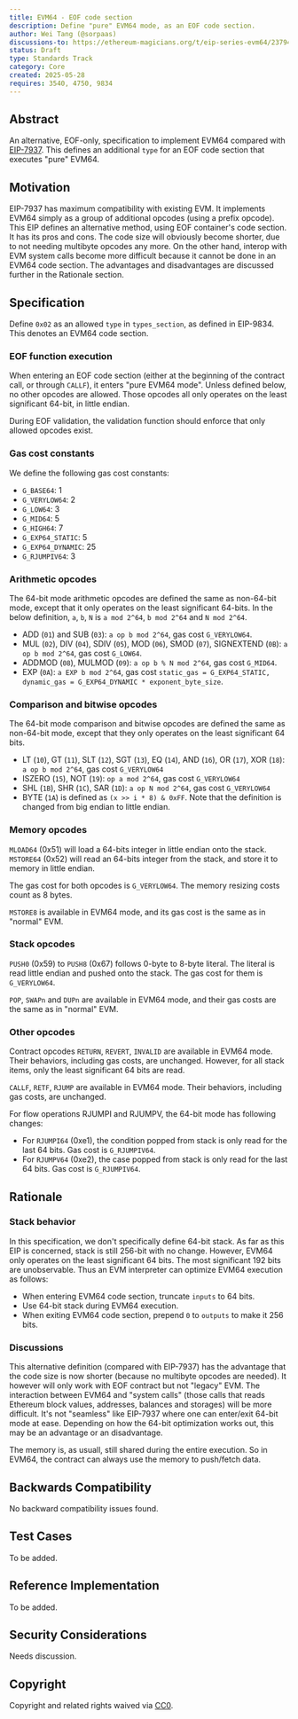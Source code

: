 ```yaml
---
title: EVM64 - EOF code section
description: Define "pure" EVM64 mode, as an EOF code section.
author: Wei Tang (@sorpaas)
discussions-to: https://ethereum-magicians.org/t/eip-series-evm64/23794
status: Draft
type: Standards Track
category: Core
created: 2025-05-28
requires: 3540, 4750, 9834
---
```


## Abstract

An alternative, EOF-only, specification to implement EVM64 compared with [EIP-7937](./eip-7937.md). This defines an additional `type` for an EOF code section that executes "pure" EVM64.

## Motivation

EIP-7937 has maximum compatibility with existing EVM. It implements EVM64 simply as a group of additional opcodes (using a prefix opcode). This EIP defines an alternative method, using EOF container's code section. It has its pros and cons. The code size will obviously become shorter, due to not needing multibyte opcodes any more. On the other hand, interop with EVM system calls become more difficult because it cannot be done in an EVM64 code section. The advantages and disadvantages are discussed further in the Rationale section.

## Specification

Define `0x02` as an allowed `type` in `types_section`, as defined in EIP-9834. This denotes an EVM64 code section.

### EOF function execution

When entering an EOF code section (either at the beginning of the contract call, or through `CALLF`), it enters "pure EVM64 mode". Unless defined below, no other opcodes are allowed. Those opcodes all only operates on the least significant 64-bit, in little endian.

During EOF validation, the validation function should enforce that only allowed opcodes exist.

### Gas cost constants

We define the following gas cost constants:

* `G_BASE64`: 1
* `G_VERYLOW64`: 2
* `G_LOW64`: 3
* `G_MID64`: 5
* `G_HIGH64`: 7
* `G_EXP64_STATIC`: 5
* `G_EXP64_DYNAMIC`: 25
* `G_RJUMPIV64`: 3

### Arithmetic opcodes

The 64-bit mode arithmetic opcodes are defined the same as non-64-bit mode, except that it only operates on the least significant 64-bits. In the below definition, `a`, `b`, `N` is `a mod 2^64`, `b mod 2^64` and `N mod 2^64`.

* ADD (`01`) and SUB (`03`): `a op b mod 2^64`, gas cost `G_VERYLOW64`.
* MUL (`02`), DIV (`04`), SDIV (`05`), MOD (`06`), SMOD (`07`), SIGNEXTEND (`0B`): `a op b mod 2^64`, gas cost `G_LOW64`.
* ADDMOD (`08`), MULMOD (`09`): `a op b % N mod 2^64`, gas cost `G_MID64`.
* EXP (`0A`): `a EXP b mod 2^64`, gas cost `static_gas = G_EXP64_STATIC, dynamic_gas = G_EXP64_DYNAMIC * exponent_byte_size`.

### Comparison and bitwise opcodes

The 64-bit mode comparison and bitwise opcodes are defined the same as non-64-bit mode, except that they only operates on the least significant 64 bits.

* LT (`10`), GT (`11`), SLT (`12`), SGT (`13`), EQ (`14`), AND (`16`), OR (`17`), XOR (`18`): `a op b mod 2^64`, gas cost `G_VERYLOW64`
* ISZERO (`15`), NOT (`19`): `op a mod 2^64`, gas cost `G_VERYLOW64`
* SHL (`1B`), SHR (`1C`), SAR (`1D`): `a op N mod 2^64`, gas cost `G_VERYLOW64`
* BYTE (`1A`) is defined as `(x >> i * 8) & 0xFF`. Note that the definition is changed from big endian to little endian.

### Memory opcodes

`MLOAD64` (0x51) will load a 64-bits integer in little endian onto the stack. `MSTORE64` (0x52) will read an 64-bits integer from the stack, and store it to memory in little endian.

The gas cost for both opcodes is `G_VERYLOW64`. The memory resizing costs count as 8 bytes.

`MSTORE8` is available in EVM64 mode, and its gas cost is the same as in "normal" EVM.

### Stack opcodes

`PUSH0` (0x59) to `PUSH8` (0x67) follows 0-byte to 8-byte literal. The literal is read little endian and pushed onto the stack. The gas cost for them is `G_VERYLOW64`.

`POP`, `SWAPn` and `DUPn` are available in EVM64 mode, and their gas costs are the same as in "normal" EVM.

### Other opcodes

Contract opcodes `RETURN`, `REVERT`, `INVALID` are available in EVM64 mode. Their behaviors, including gas costs, are unchanged. However, for all stack items, only the least significant 64 bits are read.

`CALLF`, `RETF`, `RJUMP` are available in EVM64 mode. Their behaviors, including gas costs, are unchanged.

For flow operations RJUMPI and RJUMPV, the 64-bit mode has following changes:

* For `RJUMPI64` (0xe1), the condition popped from stack is only read for the last 64 bits. Gas cost is `G_RJUMPIV64`.
* For `RJUMPV64` (0xe2), the case popped from stack is only read for the last 64 bits. Gas cost is `G_RJUMPIV64`.

## Rationale

### Stack behavior

In this specification, we don't specifically define 64-bit stack. As far as this EIP is concerned, stack is still 256-bit with no change. However, EVM64 only operates on the least significant 64 bits. The most significant 192 bits are unobservable. Thus an EVM interpreter can optimize EVM64 execution as follows:

* When entering EVM64 code section, truncate `inputs` to 64 bits.
* Use 64-bit stack during EVM64 execution.
* When exiting EVM64 code section, prepend `0` to `outputs` to make it 256 bits.

### Discussions

This alternative definition (compared with EIP-7937) has the advantage that the code size is now shorter (because no multibyte opcodes are needed). It however will only work with EOF contract but not "legacy" EVM. The interaction between EVM64 and "system calls" (those calls that reads Ethereum block values, addresses, balances and storages) will be more difficult. It's not "seamless" like EIP-7937 where one can enter/exit 64-bit mode at ease. Depending on how the 64-bit optimization works out, this may be an advantage or an disadvantage.

The memory is, as usuall, still shared during the entire execution. So in EVM64, the contract can always use the memory to push/fetch data.

## Backwards Compatibility

No backward compatibility issues found.

## Test Cases

To be added.

## Reference Implementation

To be added.

## Security Considerations

Needs discussion.

## Copyright

Copyright and related rights waived via [CC0](../LICENSE.md).
